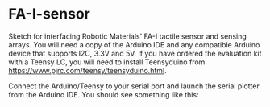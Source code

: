 # FA-I-sensor
Sketch for interfacing Robotic Materials' FA-I tactile sensor and sensing arrays. You will need a copy of the Arduino IDE and
any compatible Arduino device that supports I2C, 3.3V and 5V. If you have ordered the evaluation kit with a Teensy LC, you will need to install Teensyduino from https://www.pjrc.com/teensy/teensyduino.html.

Connect the Arduino/Teensy to your serial port and launch the serial plotter from the Arduino IDE. You should see something like this:


